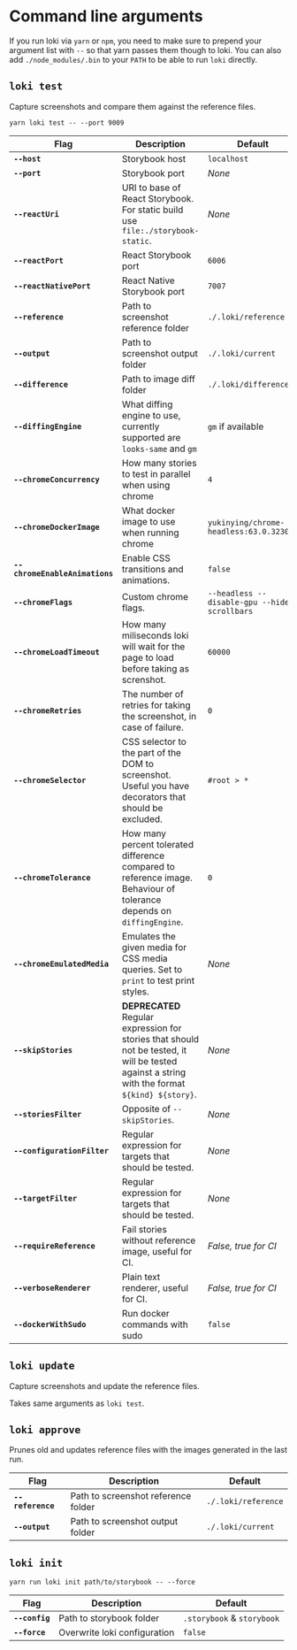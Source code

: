 # Command line arguments

If you run loki via `yarn` or `npm`, you need to make sure to prepend your argument list with `--` so that yarn passes them though to loki. You can also add `./node_modules/.bin` to your `PATH` to be able to run `loki` directly.

## `loki test`

Capture screenshots and compare them against the reference files.

```
yarn loki test -- --port 9009
```

| Flag                           | Description                                                                                                                                     | Default                                      |
| ------------------------------ | ----------------------------------------------------------------------------------------------------------------------------------------------- | -------------------------------------------- |
| **`--host`**                   | Storybook host                                                                                                                                  | `localhost`                                  |
| **`--port`**                   | Storybook port                                                                                                                                  | _None_                                       |
| **`--reactUri`**               | URI to base of React Storybook. For static build use `file:./storybook-static`.                                                                 | _None_                                       |
| **`--reactPort`**              | React Storybook port                                                                                                                            | `6006`                                       |
| **`--reactNativePort`**        | React Native Storybook port                                                                                                                     | `7007`                                       |
| **`--reference`**              | Path to screenshot reference folder                                                                                                             | `./.loki/reference`                          |
| **`--output`**                 | Path to screenshot output folder                                                                                                                | `./.loki/current`                            |
| **`--difference`**             | Path to image diff folder                                                                                                                       | `./.loki/difference`                         |
| **`--diffingEngine`**          | What diffing engine to use, currently supported are `looks-same` and `gm`                                                                       | `gm` if available                            |
| **`--chromeConcurrency`**      | How many stories to test in parallel when using chrome                                                                                          | `4`                                          |
| **`--chromeDockerImage`**      | What docker image to use when running chrome                                                                                                    | `yukinying/chrome-headless:63.0.3230.2`      |
| **`--chromeEnableAnimations`** | Enable CSS transitions and animations.                                                                                                          | `false`                                      |
| **`--chromeFlags`**            | Custom chrome flags.                                                                                                                            | `--headless --disable-gpu --hide-scrollbars` |
| **`--chromeLoadTimeout`**      | How many miliseconds loki will wait for the page to load before taking as screnshot.                                                            | `60000`                                      |
| **`--chromeRetries`**          | The number of retries for taking the screenshot, in case of failure.                                                                            | `0`                                          |
| **`--chromeSelector`**         | CSS selector to the part of the DOM to screenshot. Useful you have decorators that should be excluded.                                          | `#root > *`                                  |
| **`--chromeTolerance`**        | How many percent tolerated difference compared to reference image. Behaviour of tolerance depends on `diffingEngine`.                           | `0`                                          |
| **`--chromeEmulatedMedia`**    | Emulates the given media for CSS media queries. Set to `print` to test print styles.                                                            | _None_                                       |
| **`--skipStories`**            | **DEPRECATED** Regular expression for stories that should not be tested, it will be tested against a string with the format `${kind} ${story}`. | _None_                                       |
| **`--storiesFilter`**          | Opposite of `--skipStories`.                                                                                                                    | _None_                                       |
| **`--configurationFilter`**    | Regular expression for targets that should be tested.                                                                                           | _None_                                       |
| **`--targetFilter`**           | Regular expression for targets that should be tested.                                                                                           | _None_                                       |
| **`--requireReference`**       | Fail stories without reference image, useful for CI.                                                                                            | _False, true for CI_                         |
| **`--verboseRenderer`**        | Plain text renderer, useful for CI.                                                                                                             | _False, true for CI_                         |
| **`--dockerWithSudo`**        | Run docker commands with sudo                                                                                                             | `false`                         |

## `loki update`

Capture screenshots and update the reference files.

Takes same arguments as `loki test`.

## `loki approve`

Prunes old and updates reference files with the images generated in the last run.

| Flag              | Description                         | Default             |
| ----------------- | ----------------------------------- | ------------------- |
| **`--reference`** | Path to screenshot reference folder | `./.loki/reference` |
| **`--output`**    | Path to screenshot output folder    | `./.loki/current`   |

## `loki init`

```
yarn run loki init path/to/storybook -- --force
```

| Flag           | Description                  | Default                    |
| -------------- | ---------------------------- | -------------------------- |
| **`--config`** | Path to storybook folder     | `.storybook` & `storybook` |
| **`--force`**  | Overwrite loki configuration | `false`                    |
